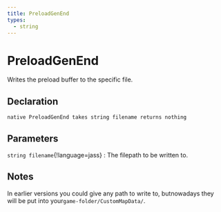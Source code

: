 ```yaml
---
title: PreloadGenEnd
types:
  - string
---
```


# PreloadGenEnd
Writes the preload buffer to the specific file.

## Declaration

```jass
native PreloadGenEnd takes string filename returns nothing
```

## Parameters
`string filename`{!language=jass}
: The filepath to be written to.

## Notes 
In earlier versions you could give any path to write to, butnowadays they will be put into your`game-folder/CustomMapData/`.
